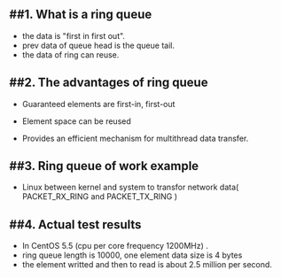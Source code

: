 ##1. What is a ring queue
--------------

* the data is "first in first out".
* prev data of queue head is the queue tail.
* the data of ring can reuse.


##2. The advantages of ring queue
--------------

* Guaranteed elements are first-in, first-out

* Element space can be reused

* Provides an efficient mechanism for multithread data transfer.


##3. Ring queue of work example
--------------

* Linux between kernel and system to transfor network data( PACKET_RX_RING and PACKET_TX_RING )


##4. Actual test results
--------------

* In CentOS 5.5 (cpu per core frequency 1200MHz) . 
* ring queue length is 10000, one element data size is 4 bytes
* the element writted and then to read is about 2.5 million per second.
